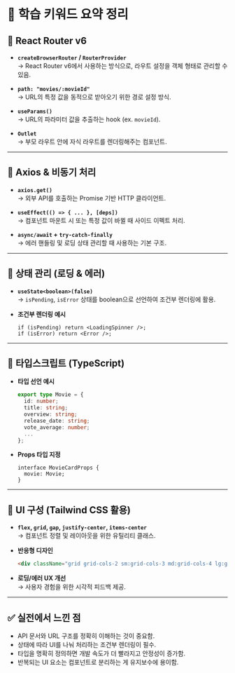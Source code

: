 
# 🧠 학습 키워드 요약 정리

## 📌 React Router v6
- **`createBrowserRouter` / `RouterProvider`**  
  → React Router v6에서 사용하는 방식으로, 라우트 설정을 객체 형태로 관리할 수 있음.

- **`path: "movies/:movieId"`**  
  → URL의 특정 값을 동적으로 받아오기 위한 경로 설정 방식.

- **`useParams()`**  
  → URL의 파라미터 값을 추출하는 hook (ex. `movieId`).

- **`Outlet`**  
  → 부모 라우트 안에 자식 라우트를 렌더링해주는 컴포넌트.

---

## 📌 Axios & 비동기 처리

- **`axios.get()`**  
  → 외부 API를 호출하는 Promise 기반 HTTP 클라이언트.

- **`useEffect(() => { ... }, [deps])`**  
  → 컴포넌트 마운트 시 또는 특정 값이 바뀔 때 사이드 이펙트 처리.

- **`async/await` + `try-catch-finally`**  
  → 에러 핸들링 및 로딩 상태 관리할 때 사용하는 기본 구조.

---

## 📌 상태 관리 (로딩 & 에러)

- **`useState<boolean>(false)`**  
  → `isPending`, `isError` 상태를 boolean으로 선언하여 조건부 렌더링에 활용.

- **조건부 렌더링 예시**
  ```tsx
  if (isPending) return <LoadingSpinner />;
  if (isError) return <Error />;
  ```

---

## 📌 타입스크립트 (TypeScript)

- **타입 선언 예시**
  ```ts
  export type Movie = {
    id: number;
    title: string;
    overview: string;
    release_date: string;
    vote_average: number;
    ...
  };
  ```

- **Props 타입 지정**
  ```tsx
  interface MovieCardProps {
    movie: Movie;
  }
  ```

---

## 📌 UI 구성 (Tailwind CSS 활용)

- **`flex`, `grid`, `gap`, `justify-center`, `items-center`**  
  → 컴포넌트 정렬 및 레이아웃을 위한 유틸리티 클래스.

- **반응형 디자인**
  ```html
  <div className="grid grid-cols-2 sm:grid-cols-3 md:grid-cols-4 lg:grid-cols-5" />
  ```

- **로딩/에러 UX 개선**  
  → 사용자 경험을 위한 시각적 피드백 제공.

---

## ✅ 실전에서 느낀 점
- API 문서와 URL 구조를 정확히 이해하는 것이 중요함.
- 상태에 따라 UI를 나눠 처리하는 조건부 렌더링이 필수.
- 타입을 명확히 정의하면 개발 속도가 더 빨라지고 안정성이 증가함.
- 반복되는 UI 요소는 컴포넌트로 분리하는 게 유지보수에 용이함.
